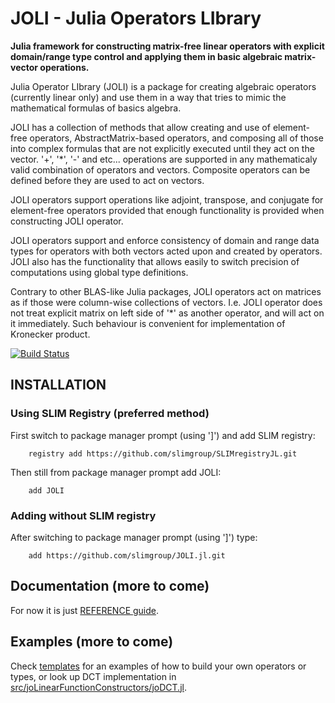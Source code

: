 # JOLI - Julia Operators LIbrary

**Julia framework for constructing matrix-free linear operators
with explicit domain/range type control
and applying them in basic algebraic matrix-vector operations.**

Julia Operator LIbrary (JOLI) is a package for creating
algebraic operators (currently linear only) and use them
in a way that tries to mimic the mathematical formulas of
basics algebra.

JOLI has a collection of methods that allow creating and
use of element-free operators, AbstractMatrix-based operators,
and composing all of those into complex formulas that are not
explicitly executed until they act on the vector. '+', '*', '-'
and etc... operations are supported in any mathematicaly valid
combination of operators and vectors. Composite operators can be
defined before they are used to act on vectors.

JOLI operators support operations like adjoint, transpose,
and conjugate for element-free operators provided that enough
functionality is provided when constructing JOLI operator.

JOLI operators support and enforce consistency of domain and range
data types for operators with both vectors acted upon and created
by operators. JOLI also has the functionality that allows easily to
switch precision of computations using global type definitions.

Contrary to other BLAS-like Julia packages, JOLI operators act on
matrices as if those were column-wise collections of vectors. I.e.
JOLI operator does not treat explicit matrix on left side of '*' as
another operator, and will act on it immediately. Such behaviour
is convenient for implementation of Kronecker product.

[![Build Status](https://travis-ci.org/slimgroup/JOLI.jl.svg?branch=master)](https://travis-ci.org/slimgroup/JOLI.jl)

## INSTALLATION

### Using SLIM Registry (preferred method) ###

First switch to package manager prompt (using ']') and add SLIM registry:

```
	registry add https://github.com/slimgroup/SLIMregistryJL.git
```

Then still from package manager prompt add JOLI:

```
	add JOLI
```

### Adding without SLIM registry ###

After switching to package manager prompt (using ']') type:

```
	add https://github.com/slimgroup/JOLI.jl.git
```

## Documentation (more to come)

For now it is just [REFERENCE guide](https://slimgroup.github.io/JOLI.jl).

## Examples (more to come)

Check [templates](templates) for an examples of how to build your own operators or types,
or look up DCT implementation in [src/joLinearFunctionConstructors/joDCT.jl](src/joLinearFunctionConstructors/joDCT.jl).
